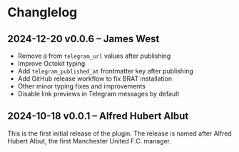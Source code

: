 # Changlelog

## 2024-12-20 v0.0.6 – James West

- Remove `@` from `telegram_url` values after publishing
- Improve Octokit typing
- Add `telegram_published_at` frontmatter key after publishing
- Add GitHub release workflow to fix BRAT installation
- Other minor typing fixes and improvements
- Disable link previews in Telegram messages by default

## 2024-10-18 v0.0.1 – Alfred Hubert Albut

This is the first initial release of the plugin. The release is named after Alfred Hubert Albut, the first Manchester United F.C. manager.
